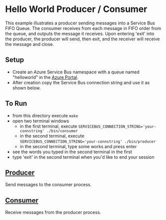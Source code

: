 # Hello World Producer / Consumer

This example illustrates a producer sending messages into a Service Bus FIFO Queue. The consumer
receives from each message in FIFO order from the queue, and outputs the message it receives. Upon entering 'exit' into the
producer, the producer will send, then exit, and the receiver will receive the message and close.

## Setup
- Create an Azure Service Bus namespace with a queue named "helloworld" in the [Azure Portal](https://protal.azure.com).
- After creation copy the Service Bus connection string and use it as shown below.

## To Run
- from this directory execute `make`
- open two terminal windows
  - in the first terminal, execute `SERVICEBUS_CONNECTION_STRING='your-connstring' ./bin/consumer`
  - in the second terminal, execute `SERVICEBUS_CONNECTION_STRING='your-connstring' ./bin/producer`
  - in the second terminal, type some works and press enter
- see the words you typed in the second terminal in the first
- type 'exit' in the second terminal when you'd like to end your session

## [Producer](./producer/main.go)
Send messages to the consumer process.

## [Consumer](./consumer/main.go)
Receive messages from the producer process.